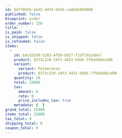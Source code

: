 ```yaml
---
id: 6dff0b5b-ebd2-4d74-b93b-ca86db884908
published: false
blueprint: order
order_number: 150
title: ' '
is_paid: false
is_shipped: false
is_refunded: false
items:
  -
    id: bdcd3199-5203-4fb9-b627-f1df191a16e7
    product: 8373c220-19f3-4452-b9d5-7f9a566bcd90
    variant:
      variant: Polmaraton
      product: 8373c220-19f3-4452-b9d5-7f9a566bcd90
    quantity: 10
    total: 25000
    tax:
      amount: 0
      rate: 0
      price_includes_tax: true
    metadata: {  }
grand_total: 25000
items_total: 25000
tax_total: 0
shipping_total: 0
coupon_total: 0
---
```

